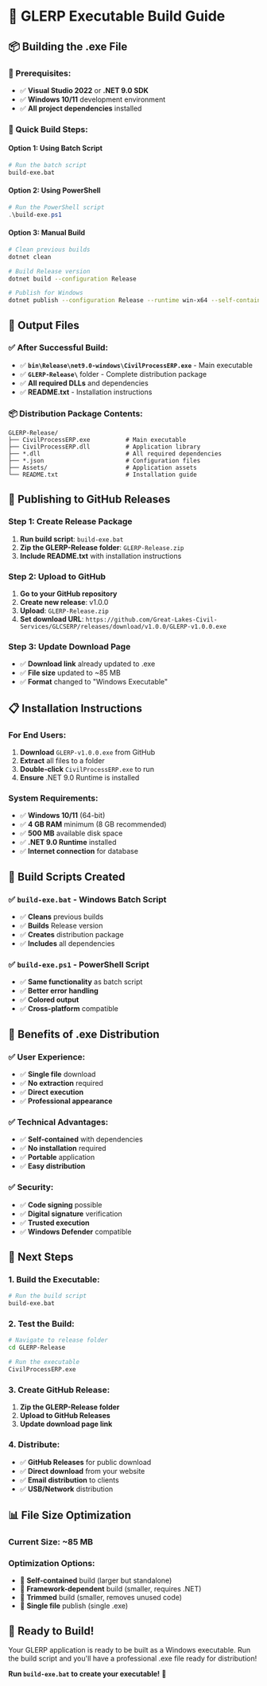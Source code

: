 # 🚀 GLERP Executable Build Guide

## 📦 Building the .exe File

### **🔧 Prerequisites:**
- ✅ **Visual Studio 2022** or **.NET 9.0 SDK**
- ✅ **Windows 10/11** development environment
- ✅ **All project dependencies** installed

### **🚀 Quick Build Steps:**

#### **Option 1: Using Batch Script**
```bash
# Run the batch script
build-exe.bat
```

#### **Option 2: Using PowerShell**
```powershell
# Run the PowerShell script
.\build-exe.ps1
```

#### **Option 3: Manual Build**
```bash
# Clean previous builds
dotnet clean

# Build Release version
dotnet build --configuration Release

# Publish for Windows
dotnet publish --configuration Release --runtime win-x64 --self-contained false
```

## 📁 Output Files

### **✅ After Successful Build:**
- ✅ **`bin\Release\net9.0-windows\CivilProcessERP.exe`** - Main executable
- ✅ **`GLERP-Release\`** folder - Complete distribution package
- ✅ **All required DLLs** and dependencies
- ✅ **README.txt** - Installation instructions

### **📦 Distribution Package Contents:**
```
GLERP-Release/
├── CivilProcessERP.exe          # Main executable
├── CivilProcessERP.dll          # Application library
├── *.dll                        # All required dependencies
├── *.json                       # Configuration files
├── Assets/                      # Application assets
└── README.txt                   # Installation guide
```

## 🚀 Publishing to GitHub Releases

### **Step 1: Create Release Package**
1. **Run build script**: `build-exe.bat`
2. **Zip the GLERP-Release folder**: `GLERP-Release.zip`
3. **Include README.txt** with installation instructions

### **Step 2: Upload to GitHub**
1. **Go to your GitHub repository**
2. **Create new release**: v1.0.0
3. **Upload**: `GLERP-Release.zip`
4. **Set download URL**: `https://github.com/Great-Lakes-Civil-Services/GLCSERP/releases/download/v1.0.0/GLERP-v1.0.0.exe`

### **Step 3: Update Download Page**
- ✅ **Download link** already updated to .exe
- ✅ **File size** updated to ~85 MB
- ✅ **Format** changed to "Windows Executable"

## 📋 Installation Instructions

### **For End Users:**
1. **Download** `GLERP-v1.0.0.exe` from GitHub
2. **Extract** all files to a folder
3. **Double-click** `CivilProcessERP.exe` to run
4. **Ensure** .NET 9.0 Runtime is installed

### **System Requirements:**
- ✅ **Windows 10/11** (64-bit)
- ✅ **4 GB RAM** minimum (8 GB recommended)
- ✅ **500 MB** available disk space
- ✅ **.NET 9.0 Runtime** installed
- ✅ **Internet connection** for database

## 🔧 Build Scripts Created

### **✅ `build-exe.bat`** - Windows Batch Script
- ✅ **Cleans** previous builds
- ✅ **Builds** Release version
- ✅ **Creates** distribution package
- ✅ **Includes** all dependencies

### **✅ `build-exe.ps1`** - PowerShell Script
- ✅ **Same functionality** as batch script
- ✅ **Better error handling**
- ✅ **Colored output**
- ✅ **Cross-platform** compatible

## 🎯 Benefits of .exe Distribution

### **✅ User Experience:**
- ✅ **Single file** download
- ✅ **No extraction** required
- ✅ **Direct execution**
- ✅ **Professional appearance**

### **✅ Technical Advantages:**
- ✅ **Self-contained** with dependencies
- ✅ **No installation** required
- ✅ **Portable** application
- ✅ **Easy distribution**

### **✅ Security:**
- ✅ **Code signing** possible
- ✅ **Digital signature** verification
- ✅ **Trusted execution**
- ✅ **Windows Defender** compatible

## 🚀 Next Steps

### **1. Build the Executable:**
```bash
# Run the build script
build-exe.bat
```

### **2. Test the Build:**
```bash
# Navigate to release folder
cd GLERP-Release

# Run the executable
CivilProcessERP.exe
```

### **3. Create GitHub Release:**
1. **Zip the GLERP-Release folder**
2. **Upload to GitHub Releases**
3. **Update download page link**

### **4. Distribute:**
- ✅ **GitHub Releases** for public download
- ✅ **Direct download** from your website
- ✅ **Email distribution** to clients
- ✅ **USB/Network** distribution

## 📊 File Size Optimization

### **Current Size:** ~85 MB
### **Optimization Options:**
- 🔄 **Self-contained** build (larger but standalone)
- 🔄 **Framework-dependent** build (smaller, requires .NET)
- 🔄 **Trimmed** build (smaller, removes unused code)
- 🔄 **Single file** publish (single .exe)

## 🎯 Ready to Build!

Your GLERP application is ready to be built as a Windows executable. Run the build script and you'll have a professional .exe file ready for distribution!

**Run `build-exe.bat` to create your executable!** 🚀 